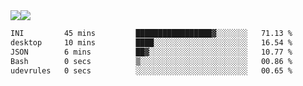 <div style="display: flex; flex-direction: row;">
<img style="height: auto; width: auto;" class="img" src="https://raw.githubusercontent.com/blazepp/github-stats/master/generated/overview.svg#gh-dark-mode-only" />
<img style="height: auto; width: auto;" class="img" src="https://raw.githubusercontent.com/blazepp/github-stats/master/generated/languages.svg#gh-dark-mode-only" />
</div>

<div style="display: flex; flex-direction: row;">
<!--START_SECTION:waka-->

```txt
INI         45 mins         █████████████████▓░░░░░░░   71.13 %
desktop     10 mins         ████░░░░░░░░░░░░░░░░░░░░░   16.54 %
JSON        6 mins          ██▓░░░░░░░░░░░░░░░░░░░░░░   10.77 %
Bash        0 secs          ▒░░░░░░░░░░░░░░░░░░░░░░░░   00.86 %
udevrules   0 secs          ░░░░░░░░░░░░░░░░░░░░░░░░░   00.65 %
```

<!--END_SECTION:waka-->
</div>
